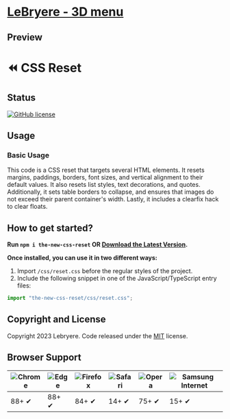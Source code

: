 # [LeBryere - 3D menu](https://lebryere.github.io/3d-menu/)

## Preview

# ⏪ CSS Reset

## Status

[![GitHub license](https://img.shields.io/badge/license-MIT-green?&style=plastic)](https://raw.githubusercontent.com/LeBryere/3D-menu/master/LICENSE)

## Usage

### Basic Usage

This code is a CSS reset that targets several HTML elements. It resets margins, paddings, borders, font sizes, and vertical alignment to their default values. It also resets list styles, text decorations, and quotes. Additionally, it sets table borders to collapse, and ensures that images do not exceed their parent container's width. Lastly, it includes a clearfix hack to clear floats.

## How to get started?
**Run ```npm i the-new-css-reset``` OR [Download the Latest Version](https://raw.githubusercontent.com/LeBryere/css-reset/main/css/reset.css).**

**Once installed, you can use it in two different ways:**

1) Import ```/css/reset.css``` before the regular styles of the project.
2) Include the following snippet in one of the JavaScript/TypeScript entry files:
```js
import "the-new-css-reset/css/reset.css";
```

## Copyright and License

Copyright 2023 Lebryere. Code released under the [MIT](https://raw.githubusercontent.com/LeBryere/3D-menu/master/LICENSE) license.

## Browser Support

![Chrome](https://raw.githubusercontent.com/alrra/browser-logos/master/src/chrome/chrome_48x48.png) | ![Edge](https://raw.githubusercontent.com/alrra/browser-logos/master/src/edge/edge_48x48.png) | ![Firefox](https://raw.githubusercontent.com/alrra/browser-logos/master/src/firefox/firefox_48x48.png) | ![Safari](https://raw.githubusercontent.com/alrra/browser-logos/master/src/safari/safari_48x48.png) | ![Opera](https://raw.githubusercontent.com/alrra/browser-logos/master/src/opera/opera_48x48.png) | ![Samsung Internet](https://raw.githubusercontent.com/alrra/browser-logos/master/src/samsung-internet/samsung-internet_48x48.png)
--- | --- | --- | --- | --- | --- |
88+ ✔ | 88+ ✔ | 84+ ✔ | 14+ ✔ | 75+ ✔ | 15+ ✔ |